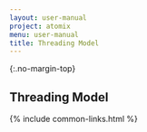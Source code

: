 ```yaml
---
layout: user-manual
project: atomix
menu: user-manual
title: Threading Model
---
```


{:.no-margin-top}
## Threading Model

{% include common-links.html %}
